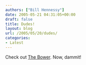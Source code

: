 ```yaml
---
authors: ["Bill Hennessy"]
date: 2005-05-21 04:31:05+00:00
draft: false
title: Dudes!
layout: blog
url: /2005/05/20/dudes/
categories:
- Latest
---
```


Check out [The Bower](https://thebower.blogspot.com/).  Now, dammit!
